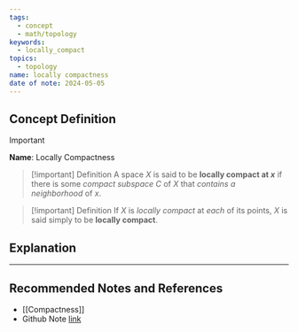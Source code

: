 ```yaml
---
tags:
  - concept
  - math/topology
keywords:
  - locally_compact
topics:
  - topology
name: locally compactness
date of note: 2024-05-05
---
```


## Concept Definition

>[!important]
>**Name**:  Locally Compactness


>[!important] Definition
>A space $X$ is said to be **locally compact at $x$** if there is some *compact subspace* $C$ of $X$ that *contains a neighborhood* of $x$. 


>[!important] Definition
>If $X$ is *locally compact* at *each* of its points, $X$ is said simply to be **locally compact**.








## Explanation





-----------
##  Recommended Notes and References

- [[Compactness]]
- Github Note [link](https://github.com/TianpeiLuke/SelfStudyNotes/tree/master/self-study/probability_and_measure_theory)